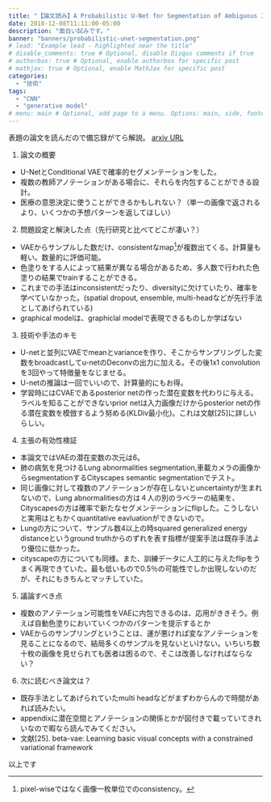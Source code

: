 ```yaml
---
title: "【論文読み】A Probabilistic U-Net for Segmentation of Ambiguous Images"
date: 2018-12-08T11:11:00-05:00
description: "面白い試みです。"
banner: "banners/probabilistic-unet-segmentation.png"
# lead: "Example lead - highlighted near the title"
# disable_comments: true # Optional, disable Disqus comments if true
# authorbox: true # Optional, enable authorbox for specific post
# mathjax: true # Optional, enable MathJax for specific post
categories:
  - "技術"
tags:
  - "CNN"
  - "generative model"
# menu: main # Optional, add page to a menu. Options: main, side, footer
---
```


表題の論文を読んだので備忘録がてら解説。
[arxiv URL](https://arxiv.org/abs/1806.05034)


1. 論文の概要

 * U-NetとConditional VAEで確率的セグメンテーションをした。
 * 複数の教師アノテーションがある場合に、それらを内包することができる設計。
 * 医療の意思決定に使うことができるかもしれない？（単一の画像で返されるより、いくつかの予想パターンを返してほしい）

2. 問題設定と解決した点（先行研究と比べてどこが凄い？）

 * VAEからサンプルした数だけ、consistentなmap[^1]が複数出てくる。計算量も軽い。数量的に評価可能。
 * 色塗りをする人によって結果が異なる場合があるため、多人数で行われた色塗りの結果でtrainすることができる。
 * これまでの手法はinconsistentだったり、diversityに欠けていたり、確率を学べていなかった。(spatial dropout, ensemble, multi-headなどが先行手法としてあげられている)
 * graphical modelは、graphiclal modelで表現できるものしか学ばない

 [^1]:pixel-wiseではなく画像一枚単位でのconsistency。

3. 技術や手法のキモ

 * U-netと並列にVAEでmeanとvarianceを作り、そこからサンプリングした変数をbroadcastしてu-netのDeconvの出力に加える。その後1x1 convolutionを3回やって特徴量をなじませる。
 * U-netの推論は一回でいいので、計算量的にもお得。
 * 学習時にはCVAEであるposterior netの作った潜在変数を代わりに与える。ラベルを知ることができないprior netは入力画像だけからposterior netの作る潜在変数を模倣するよう努める(KLDiv最小化)。これは文献[25]に詳しいらしい。

4. 主張の有効性検証

 * 本論文ではVAEの潜在変数の次元は6。
 * 肺の病気を見つけるLung abnormalities segmentation,車載カメラの画像からsegmentationするCityscapes semantic segmentationでテスト。
 * 同じ画像に対して複数のアノテーションが存在しないとuncertaintyが生まれないので、Lung abnormalitiesの方は４人の別のラベラーの結果を、Cityscapesの方は確率で新たなセグメンテーションにflipした。こうしないと実用はともかくquantitative eavluationができないので。
 * Lungの方について、サンプル数4以上の時squared generalized energy distanceというground truthからのずれを表す指標が提案手法は既存手法より優位に低かった。
 * cityscapeの方についても同様。また、訓練データに人工的に与えたflipをうまく再現できていた。最も低いもので0.5％の可能性でしか出現しないのだが、それにもきちんとマッチしていた。
5. 議論すべき点

 * 複数のアノテーション可能性をVAEに内包できるのは、応用がききそう。例えば自動色塗りにおいていくつかのパターンを提示するとか
 * VAEからのサンプリングということは、運が悪ければ変なアノテーションを見ることになるので、結局多くのサンプルを見ないといけない。いちいち数十枚の画像を見せられても医者は困るので、そこは改善しなければならない？

6. 次に読むべき論文は？

 * 既存手法としてあげられていたmulti headなどがまずわからんので時間があれば読みたい。
 * appendixに潜在空間とアノテーションの関係とかが図付きで載っていてきれいなので暇なら読んでみてください。
 * 文献[25]. beta-vae: Learning basic visual concepts with a constrained variational framework

以上です
